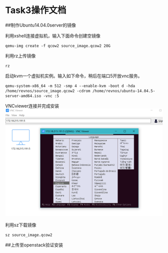 # Task3操作文档

##制作Ubuntu14.04.0server的镜像

利用xshell连接虚拟机，输入下面命令创建空镜像

    qemu-img create -f qcow2 source_image.qcow2 20G
    
利用rz上传镜像

    rz
启动kvm一个虚拟机实例。输入如下命令，稍后在端口5开放vnc服务。

    qemu-system-x86_64 -m 512 -smp 4 --enable-kvm -boot d -hda /home/revnos/source_image.qcow2 -cdrom /home/revnos/ubuntu-14.04.5-server-amd64.iso -vnc :5

VNCviewer连接并完成安装
![1](VNC.PNG)

利用sz下载镜像

    sz source_image.qcow2
##上传至openstack验证安装
